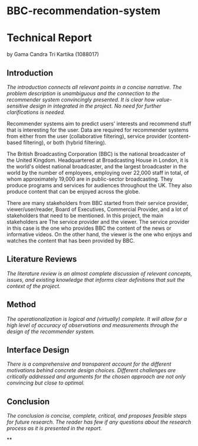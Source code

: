 # BBC-recommendation-system

# Technical Report

by Gama Candra Tri Kartika (1088017)

## Introduction

*The introduction connects all relevant points in a concise narrative. The problem description is unambiguous and the connection to the recommender system convincingly presented. It is clear how value-sensitive design in integrated in the project. No need for further clarifications is needed.*

Recommender systems aim to predict users' interests and recommend stuff that is interesting for the user. Data are required for recommender systems from either from the user (collaborative filtering), service provider (content-based filtering), or both (hybrid filtering). 

The British Broadcasting Corporation (BBC) is the national broadcaster of the United Kingdom. Headquartered at Broadcasting House in London, it is the world's oldest national broadcaster, and the largest broadcaster in the world by the number of employees, employing over 22,000 staff in total, of whom approximately 19,000 are in public-sector broadcasting. They produce programs and services for audiences throughout the UK. They also produce content that can be enjoyed across the globe.

There are many stakeholders from BBC started from their service provider, viewer/user/reader, Board of Executives, Commercial Provider, and a lot of stakeholders that need to be mentioned. In this project, the main stakeholders are The service provider and the viewer. The service provider in this case is the one who provides BBC the content of the news or informative videos. On the other hand, the viewer is the one who enjoys and watches the content that has been provided by BBC.



## Literature Reviews

*The literature review is an almost complete discussion of relevant concepts, issues, and existing knowledge that informs clear definitions that suit the context of the project.*



## Method

*The operationalization is logical and (virtually) complete. It will allow for a high level of accuracy of observations and measurements through the design of the recommender system.*



## Interface Design

*There is a comprehensive and transparent account for the different motivations behind concrete design choices. Different challenges are critically addressed and arguments for the chosen approach are not only convincing but close to optimal.*



## Conclusion

*The conclusion is concise, complete, critical, and proposes feasible steps for future research. The reader has few if any questions about the research process as it is presented in the report.*

**
